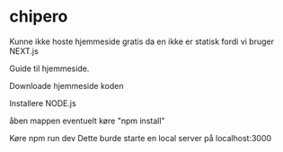 # chipero
Kunne ikke hoste hjemmeside gratis da en ikke er statisk fordi vi bruger NEXT.js


Guide til hjemmeside.


Downloade hjemmeside koden

Installere NODE.js

åben mappen
eventuelt køre "npm install"

Køre npm run dev
Dette burde starte en local server på localhost:3000

